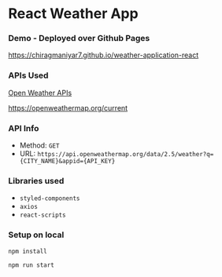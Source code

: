# React Weather App


### Demo - Deployed over Github Pages 
https://chiragmaniyar7.github.io/weather-application-react


### APIs Used
[Open Weather APIs](https://openweathermap.org/)

https://openweathermap.org/current

### API Info
* Method: `GET`
* URL: `https://api.openweathermap.org/data/2.5/weather?q={CITY_NAME}&appid={API_KEY}`

### Libraries used
* `styled-components`
* `axios`
* `react-scripts`


### Setup on local
`npm install`

`npm run start`